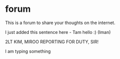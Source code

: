# forum
This is a forum to share your thoughts on the internet.

I just added this sentence here - Tam
hello :) (Iman)

2LT KIM, MIROO REPORTING FOR DUTY, SIR!

I am typing something
